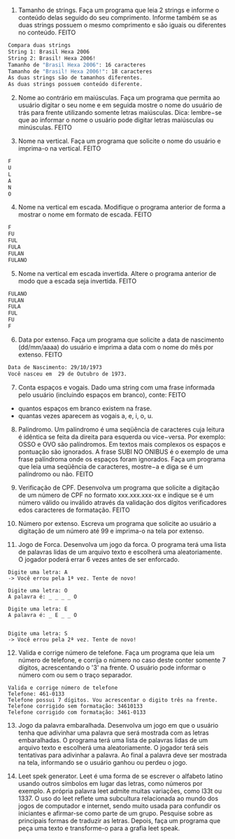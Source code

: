 1. Tamanho de strings. Faça um programa que leia 2 strings e informe o conteúdo delas seguido do seu comprimento. Informe também se as duas strings possuem o mesmo comprimento e são iguais ou diferentes no conteúdo. FEITO
  ```1
  Compara duas strings
  String 1: Brasil Hexa 2006
  String 2: Brasil! Hexa 2006!
  Tamanho de "Brasil Hexa 2006": 16 caracteres
  Tamanho de "Brasil! Hexa 2006!": 18 caracteres
  As duas strings são de tamanhos diferentes.
  As duas strings possuem conteúdo diferente.
  ```

2. Nome ao contrário em maiúsculas. Faça um programa que permita ao usuário digitar o seu nome e em seguida mostre o nome do usuário de trás para frente utilizando somente letras maiúsculas. Dica: lembre−se que ao informar o nome o usuário pode digitar letras maiúsculas ou minúsculas. FEITO

3. Nome na vertical. Faça um programa que solicite o nome do usuário e imprima-o na vertical. FEITO
  ```3
  F
  U
  L
  A
  N
  O
  ```
4. Nome na vertical em escada. Modifique o programa anterior de forma a mostrar o nome em formato de escada. FEITO
  ```4
  F
  FU
  FUL
  FULA
  FULAN
  FULANO
  ```

5. Nome na vertical em escada invertida. Altere o programa anterior de modo que a escada seja invertida. FEITO
  ```5
  FULANO
  FULAN
  FULA
  FUL
  FU
  F
  ```

6. Data por extenso. Faça um programa que solicite a data de nascimento (dd/mm/aaaa) do usuário e imprima a data com o nome do mês por extenso. FEITO
  ```6
  Data de Nascimento: 29/10/1973
  Você nasceu em  29 de Outubro de 1973.
  ```

7. Conta espaços e vogais. Dado uma string com uma frase informada pelo usuário (incluindo espaços em branco), conte: FEITO

  + quantos espaços em branco existem na frase.
  + quantas vezes aparecem as vogais a, e, i, o, u.

8. Palíndromo. Um palíndromo é uma seqüência de caracteres cuja leitura é idêntica se feita da direita para esquerda ou vice−versa. Por exemplo: OSSO e OVO são palíndromos. Em textos mais complexos os espaços e pontuação são ignorados. A frase SUBI NO ONIBUS é o exemplo de uma frase palíndroma onde os espaços foram ignorados. Faça um programa que leia uma seqüência de caracteres, mostre−a e diga se é um palíndromo ou não. FEITO

9. Verificação de CPF. Desenvolva um programa que solicite a digitação de um número de CPF no formato xxx.xxx.xxx-xx e indique se é um número válido ou inválido através da validação dos dígitos verificadores edos caracteres de formatação. FEITO

10. Número por extenso. Escreva um programa que solicite ao usuário a digitação de um número até 99 e imprima-o na tela por extenso.

11. Jogo de Forca. Desenvolva um jogo da forca. O programa terá uma lista de palavras lidas de um arquivo texto e escolherá uma aleatoriamente. O jogador poderá errar 6 vezes antes de ser enforcado.
  ```11
  Digite uma letra: A
  -> Você errou pela 1ª vez. Tente de novo!

  Digite uma letra: O
  A palavra é: _ _ _ _ O

  Digite uma letra: E
  A palavra é: _ E _ _ O
  

  Digite uma letra: S
  -> Você errou pela 2ª vez. Tente de novo!
  ```

12. Valida e corrige número de telefone. Faça um programa que leia um número de telefone, e corrija o número no caso deste conter somente 7 dígitos, acrescentando o '3' na frente. O usuário pode informar o número com ou sem o traço separador.
  ```12
  Valida e corrige número de telefone
  Telefone: 461-0133
  Telefone possui 7 dígitos. Vou acrescentar o digito três na frente.
  Telefone corrigido sem formatação: 34610133
  Telefone corrigido com formatação: 3461-0133
  ```

13. Jogo da palavra embaralhada. Desenvolva um jogo em que o usuário tenha que adivinhar uma palavra que será mostrada com as letras embaralhadas. O programa terá uma lista de palavras lidas de um arquivo texto e escolherá uma aleatoriamente. O jogador terá seis tentativas para adivinhar a palavra. Ao final a palavra deve ser mostrada na tela, informando se o usuário ganhou ou perdeu o jogo.

14. Leet spek generator. Leet é uma forma de se escrever o alfabeto latino usando outros símbolos em lugar das letras, como números por exemplo. A própria palavra leet admite muitas variações, como l33t ou 1337. O uso do leet reflete uma subcultura relacionada ao mundo dos jogos de computador e internet, sendo muito usada para confundir os iniciantes e afirmar-se como parte de um grupo. Pesquise sobre as principais formas de traduzir as letras. Depois, faça um programa que peça uma texto e transforme-o para a grafia leet speak.

